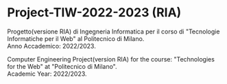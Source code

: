 # Project-TIW-2022-2023 (RIA)
Progetto(versione RIA) di Ingegneria Informatica per il corso di "Tecnologie Informatiche per il Web" al Politecnico di Milano.  
Anno Accademico: 2022/2023.

Computer Engineering Project(version RIA) for the course: "Technologies for the Web" at "Politecnico di Milano".  
Academic Year: 2022/2023.
